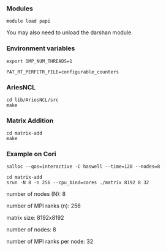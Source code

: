 ### Modules

```
module load papi
```

You may also need to unload the darshan module.

### Environment variables

 ```
export OMP_NUM_THREADS=1

PAT_RT_PERFCTR_FILE=configurable_counters
```

### AriesNCL

```
cd lib/AriesNCL/src
make
```

### Matrix Addition

```
cd matrix-add
make
```

### Example on Cori

```
salloc --qos=interactive -C haswell --time=120 --nodes=8

cd matrix-add
srun -N 8 -n 256 --cpu_bind=cores ./matrix 8192 8 32
```
number of nodes (N): 8 

number of MPI ranks (n): 256

matrix size: 8192x8192

number of nodes: 8 

number of MPI ranks per node: 32





